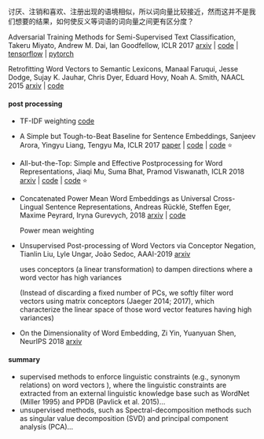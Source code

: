 讨厌、注销和喜欢、注册出现的语境相似，所以词向量比较接近，然而这并不是我们想要的结果，如何使反义等词语的词向量之间更有区分度？

Adversarial Training Methods for Semi-Supervised Text Classification, Takeru Miyato, Andrew M. Dai, Ian Goodfellow, ICLR 2017 [arxiv](https://arxiv.org/abs/1605.07725) | [code](https://github.com/aonotas/adversarial_text) | [tensorflow](https://github.com/enry12/adversarial_training_methods) | [pytorch](https://github.com/WangJiuniu/adversarial_training) 

Retrofitting Word Vectors to Semantic Lexicons, Manaal Faruqui, Jesse Dodge, Sujay K. Jauhar, Chris Dyer, Eduard Hovy, Noah A. Smith, NAACL 2015 [arxiv](https://arxiv.org/abs/1411.4166) | [code](https://github.com/mfaruqui/retrofitting) 



#### post processing



+ TF-IDF weighting [code](https://github.com/crownpku/text2vec/blob/master/wv_wrt_tfidf.md)

  

+ A Simple but Tough-to-Beat Baseline for Sentence Embeddings, Sanjeev Arora, Yingyu Liang, Tengyu Ma, ICLR 2017 [paper](https://openreview.net/forum?id=SyK00v5xx) | [code](https://github.com/PrincetonML/SIF) | [code](https://github.com/woctezuma/steam-descriptions/blob/d590742f6ffb73c116a77e38c6fd8594a3921897/SIF_embedding.py) :star:

+ All-but-the-Top: Simple and Effective Postprocessing for Word Representations, Jiaqi Mu, Suma Bhat, Pramod Viswanath, ICLR 2018 [arxiv](https://arxiv.org/abs/1702.01417) | [code](https://github.com/woctezuma/steam-descriptions/blob/44e6490802a4ad6129dcd3c4283446d8e171a147/sif_embedding_perso.py) | [code](https://github.com/jonadsimon/entendrepreneur-web/blob/50dc9faf26384bbcc8dc84d8eaf0bf84cb2deb55/scripts/precompute_word_vector_nearest_neighbors.py) :star:

+ Concatenated Power Mean Word Embeddings as Universal Cross-Lingual Sentence Representations, Andreas Rücklé, Steffen Eger, Maxime Peyrard, Iryna Gurevych, 2018 [arxiv](https://arxiv.org/abs/1803.01400) | [code](https://github.com/UKPLab/arxiv2018-xling-sentence-embeddings) 

  Power mean weighting

+ Unsupervised Post-processing of Word Vectors via Conceptor Negation, Tianlin Liu, Lyle Ungar, João Sedoc, AAAI-2019 [arxiv](https://arxiv.org/abs/1811.11001) 

  uses conceptors (a linear transformation) to dampen directions where a word vector has high variances

  (Instead of discarding a fixed number of PCs, we softly filter word vectors using matrix conceptors (Jaeger
  2014; 2017), which characterize the linear space of those word vector features having high variances)

  

+ On the Dimensionality of Word Embedding, Zi Yin, Yuanyuan Shen, NeurIPS 2018 [arxiv](https://arxiv.org/abs/1812.04224) 

 

#### summary

+ supervised methods to enforce linguistic constraints (e.g., synonym relations) on word vectors ), where the linguistic constraints are extracted from an external linguistic knowledge base such as WordNet (Miller 1995) and PPDB (Pavlick et al. 2015)...
+ unsupervised methods, such as Spectral-decomposition methods such as singular value decomposition (SVD) and principal component analysis (PCA)...





